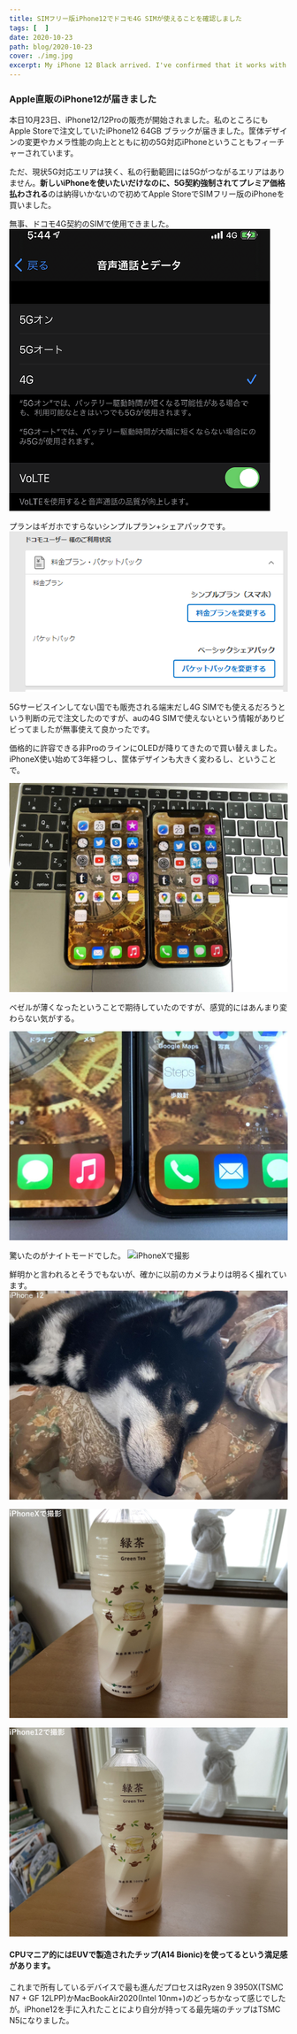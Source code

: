 ```yaml
---
title: SIMフリー版iPhone12でドコモ4G SIMが使えることを確認しました
tags: [  ]
date: 2020-10-23
path: blog/2020-10-23
cover: ./img.jpg
excerpt: My iPhone 12 Black arrived. I've confirmed that it works with Docomo's 4G SIM.
---
```


### Apple直販のiPhone12が届きました

本日10月23日、iPhone12/12Proの販売が開始されました。私のところにもApple Storeで注文していたiPhone12 64GB ブラックが届きました。筐体デザインの変更やカメラ性能の向上とともに初の5G対応iPhoneということもフィーチャーされています。

ただ、現状5G対応エリアは狭く、私の行動範囲には5Gがつながるエリアはありません。**新しいiPhoneを使いたいだけなのに、5G契約強制されてプレミア価格払わされる**のは納得いかないので初めてApple StoreでSIMフリー版のiPhoneを買いました。

無事、ドコモ4G契約のSIMで使用できました。
![](./img1.png)

プランはギガホですらないシンプルプラン+シェアパックです。
![](./img2.png)

5Gサービスインしてない国でも販売される端末だし4G SIMでも使えるだろうという判断の元で注文したのですが、auの4G SIMで使えないという情報がありビビってましたが無事使えて良かったです。

価格的に許容できる非ProのラインにOLEDが降りてきたので買い替えました。iPhoneX使い始めて3年経つし、筐体デザインも大きく変わるし、ということで。

![iPhone12(←)とiPhoneX(→)](./img3.jpg)

ベゼルが薄くなったということで期待していたのですが、感覚的にはあんまり変わらない気がする。

![iPhone12(←)とiPhoneX(→)](./img4.jpg)

驚いたのがナイトモードでした。
![iPhoneXで撮影](/img5.jpg)

鮮明かと言われるとそうでもないが、確かに以前のカメラよりは明るく撮れています。
![iPhone12のナイトモード](./img6.jpg)

![緑茶の肖像 by iPhoneX](./img7.jpg)

![緑茶の肖像 by iPhone12](./img8.jpg)


#### CPUマニア的にはEUVで製造されたチップ(A14 Bionic)を使ってるという満足感があります。

これまで所有しているデバイスで最も進んだプロセスはRyzen 9 3950X(TSMC N7 + GF 12LPP)かMacBookAir2020(Intel 10nm+)のどっちかなって感じでしたが。iPhone12を手に入れたことにより自分が持ってる最先端のチップはTSMC N5になりました。
